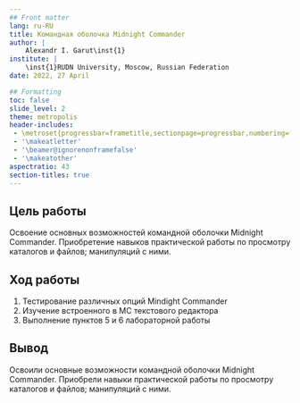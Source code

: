 ```yaml
---
## Front matter
lang: ru-RU
title: Командная оболочка Midnight Commander
author: |
	Alexandr I. Garut\inst{1}
institute: |
	\inst{1}RUDN University, Moscow, Russian Federation
date: 2022, 27 April

## Formatting
toc: false
slide_level: 2
theme: metropolis
header-includes: 
 - \metroset{progressbar=frametitle,sectionpage=progressbar,numbering=fraction}
 - '\makeatletter'
 - '\beamer@ignorenonframefalse'
 - '\makeatother'
aspectratio: 43
section-titles: true
---
```


## Цель работы

Освоение основных возможностей командной оболочки Midnight Commander. Приобретение навыков практической работы по просмотру каталогов и файлов; манипуляций
с ними.

## Ход работы

1. Тестирование различных опций Mindight Commander
2. Изучение встроенного в MC текстового редактора
3. Выполнение пунктов 5 и 6 лабораторной работы

## Вывод

Освоили основные возможности командной оболочки Midnight Commander. Приобрели навыки практической работы по просмотру каталогов и файлов; манипуляций с ними.